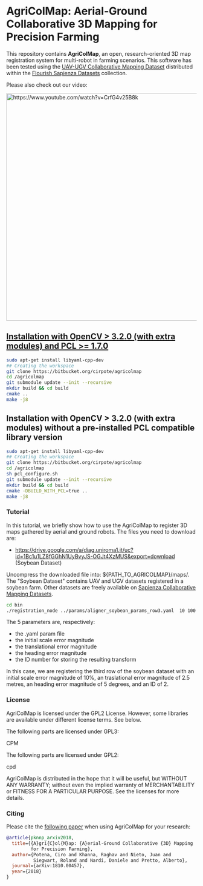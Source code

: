 # AgriColMap: Aerial-Ground Collaborative 3D Mapping for Precision Farming #

This repository contains **AgriColMap**,  an  open,  research-oriented 3D map registration system for multi-robot in farming scenarios. This software has been tested using the [UAV-UGV Collaborative Mapping Dataset](http://www.dis.uniroma1.it/~labrococo/fds/collaborativemapping.html) distributed within the [Flourish Sapienza Datasets](http://www.dis.uniroma1.it/~labrococo/fds/) collection. 

Please also check out our video:

<a href="https://www.youtube.com/embed/0J8O74TS23A?autoplay=0"> <img src="http://www.dis.uniroma1.it/~labrococo/fsd/agricolmap_video_thumbnail.png" alt="https://www.youtube.com/watch?v=CrfG4v25B8k" width="600">

## Installation with OpenCV > 3.2.0 (with extra modules) and PCL >= 1.7.0 ##

```bash
sudo apt-get install libyaml-cpp-dev
## Creating the workspace 
git clone https://bitbucket.org/cirpote/agricolmap
cd /agricolmap
git submodule update --init --recursive
mkdir build && cd build
cmake ..
make -j8
```


## Installation with OpenCV > 3.2.0 (with extra modules) without a pre-installed PCL compatible library version ##

```bash
sudo apt-get install libyaml-cpp-dev
## Creating the workspace 
git clone https://bitbucket.org/cirpote/agricolmap
cd /agricolmap
sh pcl_configure.sh
git submodule update --init --recursive
mkdir build && cd build
cmake -DBUILD_WITH_PCL=true ..
make -j8
```

### Tutorial ###

In this tutorial, we briefly show how to use the AgriColMap to register 3D maps gathered by aerial and ground robots.
The files you need to download are:

- https://drive.google.com/a/diag.uniroma1.it/uc?id=1Bc1u1LZ8fGGhN1UyBvyJS-OGJt4XzMUS&export=download (Soybean Dataset)

Uncompress the downloaded file into: ${PATH_TO_AGRICOLMAP}/maps/. The "Soybean Dataset" contains UAV and UGV datasets registered in a soybean farm. Other datasets are freely available on [Sapienza Collaborative Mapping Datasets](http://www.dis.uniroma1.it/~labrococo/fsd/collaborativemapping.html).

```bash
cd bin
./registration_node ../params/aligner_soybean_params_row3.yaml  10 100 50 2
```

The 5 parameters are, respectively:

  * the .yaml param file
  * the initial scale error magnitude
  * the translational error magnitude
  * the heading error magnitude
  * the ID number for storing the resulting transform

In this case, we are registering the third row of the soybean dataset with an initial scale error magnitude of 10%, an traslational error magnitude of 2.5 metres, an heading error magnitude of 5 degrees, and an ID of 2.

### License ###

AgriColMap is licensed under the GPL2 License. However, some libraries are available under different license terms. See below.

The following parts are licensed under GPL3:

CPM

The following parts are licensed under GPL2:

cpd

AgriColMap is distributed in the hope that it will be useful, but WITHOUT ANY WARRANTY; without even the implied warranty of MERCHANTABILITY or FITNESS FOR A PARTICULAR PURPOSE. See the licenses for more details.

### Citing ###

Please cite the [following paper](https://arxiv.org/abs/1810.00457) when using AgriColMap for your research:

```bibtex
@article{pknnp_arxiv2018,
  title={{A}gri{C}ol{M}ap: {A}erial-Ground Collaborative {3D} Mapping
         for Precision Farming},
  author={Potena, Ciro and Khanna, Raghav and Nieto, Juan and
          Siegwart, Roland and Nardi, Daniele and Pretto, Alberto},
  journal={arXiv:1810.00457},
  year={2018}
}
```
